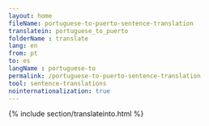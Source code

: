 ```yaml
---
layout: home
fileName: portuguese-to-puerto-sentence-translation
translatein: portuguese_to_puerto
folderName : translate
lang: en
from: pt
to: es
langName : portuguese-to
permalink: /portuguese-to-puerto-sentence-translation
tool: sentence-translations
nointernationalization: true
---
```

{% include section/translateinto.html %}
